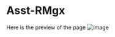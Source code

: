 # Asst-RMgx
Here is the preview of the page
![image](https://user-images.githubusercontent.com/76109038/161431628-ba996268-3bd5-444b-a8d8-3a00cb61e97c.png)
